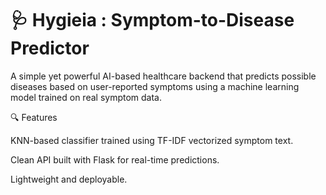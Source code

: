 # 🩺 Hygieia : Symptom-to-Disease Predictor

A simple yet powerful AI-based healthcare backend that predicts possible diseases based on user-reported symptoms using a machine learning model trained on real symptom data.

🔍 Features


KNN-based classifier trained using TF-IDF vectorized symptom text.

Clean API built with Flask for real-time predictions.

Lightweight and deployable.




